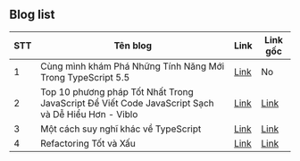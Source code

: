 ## Blog list

| STT | Tên blog | Link | Link gốc |
|-------|-------|-------|-------|
| 1 | Cùng mình khám Phá Những Tính Năng Mới Trong TypeScript 5.5 | [Link](https://github.com/PhamTienThanhCong/blog-daily/blob/main/blogs/Blog_01.md) | No |
| 2 | Top 10 phương pháp Tốt Nhất Trong JavaScript Để Viết Code JavaScript Sạch và Dễ Hiểu Hơn - Viblo | [Link](https://github.com/PhamTienThanhCong/blog-daily/blob/main/blogs/Blog_02.md) | [Link](https://dev.to/dipakahirav/top-10-javascript-best-practices-for-writing-clean-code-3fie) |
| 3 | Một cách suy nghĩ khác về TypeScript | [Link](https://github.com/PhamTienThanhCong/blog-daily/blob/main/blogs/Blog_03.md) | [Link](https://www.rob.directory/blog/a-different-way-to-think-about-typescript) |
| 4 | Refactoring Tốt và Xấu | [Link](https://github.com/PhamTienThanhCong/blog-daily/blob/main/blogs/Blog_04.md) | [Link](https://www.builder.io/blog/good-vs-bad-refactoring) |
